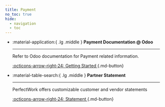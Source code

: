 ```yaml
---
title: Payment
no_toc: true
hide:
  - navigation
  - toc
---
```



<div class="grid cards" markdown>

-   :material-application:{ .lg .middle } __Payment Documentation @ Odoo__

    ---

    Refer to Odoo documentation for Payment related information.

    [:octicons-arrow-right-24: Getting Started ](https://www.odoo.com/documentation/16.0/applications/finance/accounting/payments.html){.md-button}


-   :material-table-search:{ .lg .middle } __Partner Statement__

    ---

    PerfectWork offers customizable customer and vendor statements
    
    [:octicons-arrow-right-24: Statement ](./partner_statement.md){.md-button}


</div>